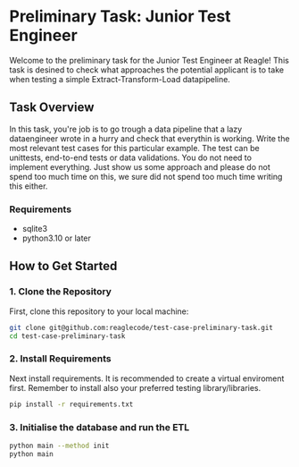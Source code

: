 # Preliminary Task: Junior Test Engineer

Welcome to the preliminary task for the Junior Test Engineer at Reagle! This task is desined to check what approaches the potential applicant is to take when testing a simple Extract-Transform-Load datapipeline.

## Task Overview

In this task, you're job is to go trough a data pipeline that a lazy dataengineer wrote in a hurry and check that everythin is working. Write the most relevant test cases for this particular example. The test can be unittests, end-to-end tests or data validations. You do not need to implement everything. Just show us some approach and please do not spend too much time on this, we sure did not spend too much time writing this either.

### Requirements

- sqlite3
- python3.10 or later

## How to Get Started

### 1. Clone the Repository

First, clone this repository to your local machine:

```bash
git clone git@github.com:reaglecode/test-case-preliminary-task.git
cd test-case-preliminary-task
```

### 2. Install Requirements

Next install requirements. It is recommended to create a virtual enviroment first. Remember to install also your preferred testing library/libraries.

```bash
pip install -r requirements.txt
```

### 3. Initialise the database and run the ETL

```bash
python main --method init
python main
```














